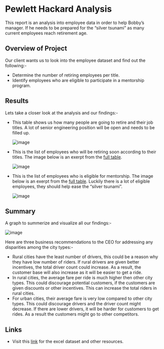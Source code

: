 # Pewlett Hackard Analysis
This report is an analysis into employee data in order to help Bobby’s manager. If he needs to be prepared for the “silver tsunami” as many current employees reach retirement age.

## Overview of Project
Our client wants us to look into the employee dataset and find out the following:-

* Determine the number of retiring employees per title.
* Identify employees who are eligible to participate in a mentorship program.


## Results
Lets take a closer look at the analysis and our findings:-

* This table shows us how many people are going to retire and their job titles. A lot of senior engineering position will be open and needs to be filled up.

  ![image](https://user-images.githubusercontent.com/93144225/146445039-145f2161-ac31-42f5-bf21-c101f6bf0e86.png)

* This is the list of employees who will be retiring soon according to their titles. The image below is an exerpt from the [full table](https://github.com/tanzimamin2/Pewlett-Hackard-Analysis/blob/main/Data/unique_titles.csv).

  ![image](https://user-images.githubusercontent.com/93144225/146447433-bf10ff12-397d-452a-b423-04d432dd8e86.png)

* This is the list of employees who is eligible for mentorship. The image below is an exerpt from the [full table](https://github.com/tanzimamin2/Pewlett-Hackard-Analysis/blob/main/Data/mentorship_eligibilty.csv). Luckily there is a lot of eligible employees, they should help ease the “silver tsunami”.

  ![image](https://user-images.githubusercontent.com/93144225/146448207-c1fadcdd-775d-40a2-8492-4e297d9e01fd.png)



## Summary
A graph to summerize and visualize all our findings:-

![image](https://user-images.githubusercontent.com/93144225/144515896-b227cbab-7038-4f7f-b5e1-69c45f145fac.png)

Here are three business recommendations to the CEO for addressing any disparities among the city types:-

* Rural cities have the least number of drivers, this could be a reason why they have low number of riders. If rural drivers are given better incentives, the total driver count could increase. As a result, the customer base will also increase as it will be easier to get a ride.
* In rural cities, the average fare per ride is much higher then other city types. This could discourage potential customers, if the customers are given discounts or other incentives. This can increase the total riders in rural cities.
* For urban cities, their average fare is very low compared to other city types. This could discourage drivers and the driver count might decrease. If there are lower drivers, it will be harder for customers to get rides. As a result the customers might go to other competitors.


## Links
  * Visit this [link](https://github.com/tanzimamin2/PyBer_Analysis) for the excel dataset and other resources.
   
